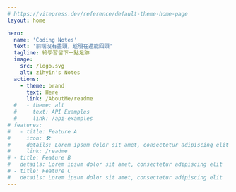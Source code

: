 ```yaml
---
# https://vitepress.dev/reference/default-theme-home-page
layout: home

hero:
  name: 'Coding Notes'
  text: '前端沒有盡頭，趁現在還能回頭'
  tagline: 給學習留下一點足跡
  image:
    src: /logo.svg
    alt: zihyin's Notes
  actions:
    - theme: brand
      text: Here
      link: /AboutMe/readme
  #   - theme: alt
  #     text: API Examples
  #     link: /api-examples
# features:
#   - title: Feature A
#     icon: 🛠️
#     details: Lorem ipsum dolor sit amet, consectetur adipiscing elit
#     link: /readme
# - title: Feature B
#   details: Lorem ipsum dolor sit amet, consectetur adipiscing elit
# - title: Feature C
#   details: Lorem ipsum dolor sit amet, consectetur adipiscing elit
---
```

